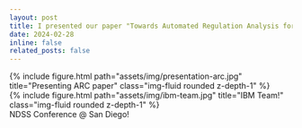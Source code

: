 ```yaml
---
layout: post
title: I presented our paper "Towards Automated Regulation Analysis for Effective Privacy Compliance" at NDSS'24, San Diego!
date: 2024-02-28
inline: false
related_posts: false
---
```



<div class="row justify-content-sm-center">
    <div class="col-sm-8 mt-3 mt-md-0">
        {% include figure.html path="assets/img/presentation-arc.jpg" title="Presenting ARC paper" class="img-fluid rounded z-depth-1" %}
    </div>
    <div class="col-sm-4 mt-3 mt-md-0">
        {% include figure.html path="assets/img/ibm-team.jpg" title="IBM Team!" class="img-fluid rounded z-depth-1" %}
    </div>
</div>
<div class="caption">
    NDSS Conference @ San Diego!
</div>